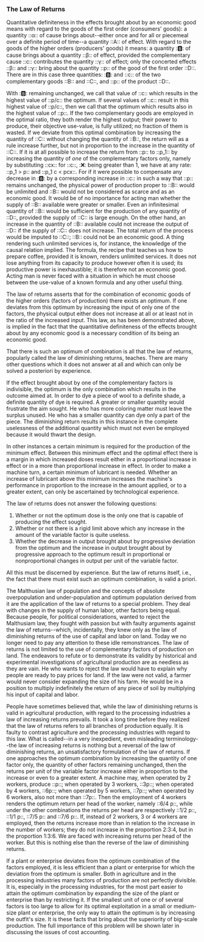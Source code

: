 ### The Law of Returns

Quantitative definiteness in the effects brought about by an economic good means with regard to the goods of the first order (consumers' goods): a quantity ::α:: of cause brings about--either once and for all or piecemeal over a definite period of time--a quantity ::A:: of effect. With regard to the goods of the higher orders (producers' goods) it means: a quantity ::b:: of cause brings about a quantity ::β:: of effect, provided the complementary cause ::c:: contributes the quantity ::γ:: of effect; only the concerted effects ::β:: and ::γ:: bring about the quantity ::p:: of the good of the first order ::D::. There are in this case three quantities: ::b:: and ::c:: of the two complementary goods ::B:: and ::C::, and ::p:: of the product ::D::.

With ::b:: remaining unchanged, we call that value of ::c:: which results in the highest value of ::p/c:: the optimum. If several values of ::c:: result in this highest value of ::p/c::, then we call that the optimum which results also in the highest value of ::p::. If the two complementary goods are employed in the optimal ratio, they both render the highest output; their power to produce, their objective use-value, is fully utilized; no fraction of them is wasted. If we deviate from this optimal combination by increasing the quantity of ::C:: without changing the quantity of ::B::, the return will as a rule increase further, but not in proportion to the increase in the quantity of ::C::. If it is at all possible to increase the return from ::p:: to ::p_1:: by increasing the quantity of *one* of the complementary factors only, namely by substituting ::cx:: for ::c::, ::x:: being greater than 1, we have at any rate: ::p_1 > p:: and ::p_1 c < pcx::. For if it were possible to compensate any decrease in ::b:: by a corresponding increase in ::c:: in such a way that ::p:: remains unchanged, the physical power of production proper to ::B:: would be unlimited and ::B:: would not be considered as scarce and as an economic good. It would be of no importance for acting man whether the supply of ::B:: available were greater or smaller. Even an infinitesimal quantity of ::B:: would be sufficient for the production of any quantity of ::D::, provided the supply of ::C:: is large enough. On the other hand, an increase in the quantity of ::B:: available could not increase the output of ::D:: if the supply of ::C:: does not increase. The total return of the process would be imputed to ::C::; ::B:: could not be an economic good. A thing rendering such unlimited services is, for instance, the knowledge of the causal relation implied. The formula, the recipe that teaches us how to prepare coffee, provided it is known, renders unlimited services. It does not lose anything from its capacity to produce however often it is used; its productive power is inexhaustible; it is therefore not an economic good. Acting man is never faced with a situation in which he must choose between the use-value of a known formula and any other useful thing.

The law of returns asserts that for the combination of economic goods of the higher orders (factors of production) there exists an optimum. If one deviates from this optimum by increasing the input of only one of the factors, the physical output either does not increase at all or at least not in the ratio of the increased input. This law, as has been demonstrated above, is implied in the fact that the quantitative definiteness of the effects brought about by any economic good is a necessary condition of its being an economic good.

That there is such an optimum of combination is all that the law of returns, popularly called the law of diminishing returns, teaches. There are many other questions which it does not answer at all and which can only be solved a posteriori by experience.

If the effect brought about by one of the complementary factors is indivisible, the optimum is the only combination which results in the outcome aimed at. In order to dye a piece of wool to a definite shade, a definite quantity of dye is required. A greater or smaller quantity would frustrate the aim sought. He who has more coloring matter must leave the surplus unused. He who has a smaller quantity can dye only a part of the piece. The diminishing return results in this instance in the complete uselessness of the additional quantity which must not even be employed because it would thwart the design.

In other instances a certain minimum is required for the production of the minimum effect. Between this minimum effect and the optimal effect there is a margin in which increased doses result either in a proportional increase in effect or in a more than proportional increase in effect. In order to make a machine turn, a certain minimum of lubricant is needed. Whether an increase of lubricant above this minimum increases the machine's performance in proportion to the increase in the amount applied, or to a greater extent, can only be ascertained by technological experience.

The law of returns does not answer the following questions: 

1. Whether or not the optimum dose is the only one that is capable of producing the effect sought.
2. Whether or not there is a rigid limit above which any increase in the amount of the variable factor is quite useless.
3. Whether the decrease in output brought about by progressive deviation from the optimum and the increase in output brought about by progressive approach to the optimum result in proportional or nonproportional changes in output per unit of the variable factor.

All this must be discerned by experience. But the law of returns itself, i.e., the fact that there must exist such an optimum combination, is valid a priori.

The Malthusian law of population and the concepts of absolute overpopulation and under-population and optimum population derived from it are the application of the law of returns to a special problem. They deal with changes in the supply of human labor, other factors being equal. Because people, for political considerations, wanted to reject the Malthusiam law, they fought with passion but with faulty arguments against the law of returns--which, incidentally, they knew only as the law of diminishing returns of the use of capital and labor on land. Today we no longer need to pay any attention to these idle remonstrances. The law of returns is not limited to the use of complementary factors of production on land. The endeavors to refute or to demonstrate its validity by historical and experimental investigations of agricultural production are as needless as they are vain. He who wants to reject the law would have to explain why people are ready to pay prices for land. If the law were not valid, a farmer would never consider expanding the size of his farm. He would be in a position to multiply indefinitely the return of any piece of soil by multiplying his input of capital and labor.

People have sometimes believed that, while the law of diminishing returns is valid in agricultural production, with regard to the processing industries a law of increasing returns prevails. It took a long time before they realized that the law of returns refers to all branches of production equally. It is faulty to contrast agriculture and the processing industries with regard to this law. What is called--in a very inexpedient, even misleading terminology--the law of increasing returns is nothing but a reversal of the law of diminishing returns, an unsatisfactory formulation of the law of returns. If one approaches the optimum combination by increasing the quantity of one factor only, the quantity of other factors remaining unchanged, then the returns per unit of the variable factor increase either in proportion to the increase or even to a greater extent. A machine may, when operated by 2 workers, produce ::p::; when operated by 3 workers, ::3p::; when operated by 4 workers, ::6p::; when operated by 5 workers, ::7p::; when operated by 6 workers, also not more than ::7p::. Then the employment of 4 workers renders the optimum return per head of the worker, namely ::6/4 p::, while under the other combinations the returns per head are respectively ::1/2 p::, ::1/1 p::, ::7/5 p:: and ::7/6 p::. If, instead of 2 workers, 3 or 4 workers are employed, then the returns increase more than in relation to the increase in the number of workers; they do not increase in the proportion 2:3:4, but in the proportion 1:3:6. We are faced with increasing returns per head of the worker. But this is nothing else than the reverse of the law of diminishing returns.

If a plant or enterprise deviates from the optimum combination of the factors employed, it is less efficient than a plant or enterprise for which the deviation from the optimum is smaller. Both in agriculture and in the processing industries many factors of production are not perfectly divisible. It is, especially in the processing industries, for the most part easier to attain the optimum combination by expanding the size of the plant or enterprise than by restricting it. If the smallest unit of one or of several factors is too large to allow for its optimal exploitation in a small or medium-size plant or enterprise, the only way to attain the optimum is by increasing the outfit's size. It is these facts that bring about the superiority of big-scale production. The full importance of this problem will be shown later in discussing the issues of cost accounting.